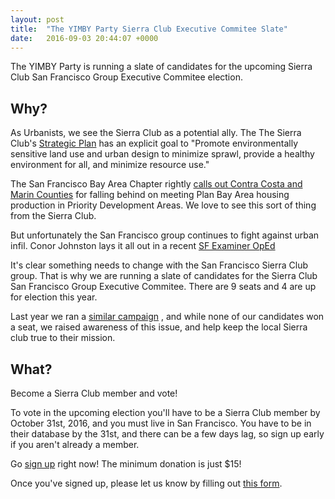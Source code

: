 ```yaml
---
layout: post
title:  "The YIMBY Party Sierra Club Executive Commitee Slate"
date:   2016-09-03 20:44:07 +0000
---
```


The YIMBY Party is running a slate of candidates for the upcoming Sierra
Club San Francisco Group Executive Commitee election.

## Why? ##
As Urbanists, we see the Sierra Club as a potential ally. The
The Sierra Club's [Strategic
Plan](https://sierraclub.org/sites/www.sierraclub.org/files/Strategic-Plan-Overarching-Visionary-Goals.pdf)
has an explicit goal to "Promote environmentally sensitive
land use and urban design to minimize sprawl, provide a healthy
environment for all, and minimize resource use."

The San Francisco Bay Area Chapter rightly 
[calls out Contra Costa and
Marin
Counties](http://sierraclub.org/san-francisco-bay/blog/2016/08/problems-priority-development-areas-could-hamper-regions-ghg) 
for falling behind on meeting Plan Bay Area housing production in 
Priority Development Areas. We love to see this sort of thing from the
Sierra Club.

But unfortunately the San Francisco group continues to fight against
urban infil. Conor Johnston lays it all out in a recent 
[SF Examiner
OpEd](http://www.sfexaminer.com/sf-sierra-club-puts-politics-planet/)

It's clear something needs to change with the San Francisco Sierra Club
group. That is why we are running a slate of candidates for the Sierra
Club San Francisco Group Executive Commitee. There are 9 seats and 4 are
up for election this year.

Last year we ran a [similar
campaign](http://sfbarf.tumblr.com/post/130623182665/getting-the-local-san-francisco-chapter-of-the)
, and while none of our candidates won a seat, we raised awareness of
this issue, and help keep the local Sierra club true to their mission.

## What? ##

Become a Sierra Club member and vote!

To vote in the upcoming election you'll have to be a Sierra Club member
by October 31st, 2016, and you must live in San Francisco. You have to
be in their database by the 31st, and there can be a few days lag, so
sign up early if you aren't already a member.

Go [sign up](https://vault.sierraclub.org/ways-to-give/) right now!
The minimum donation is just $15!

Once you've signed up, please let us know by filling out [this
form](https://yimbysierra.club/signup/).
